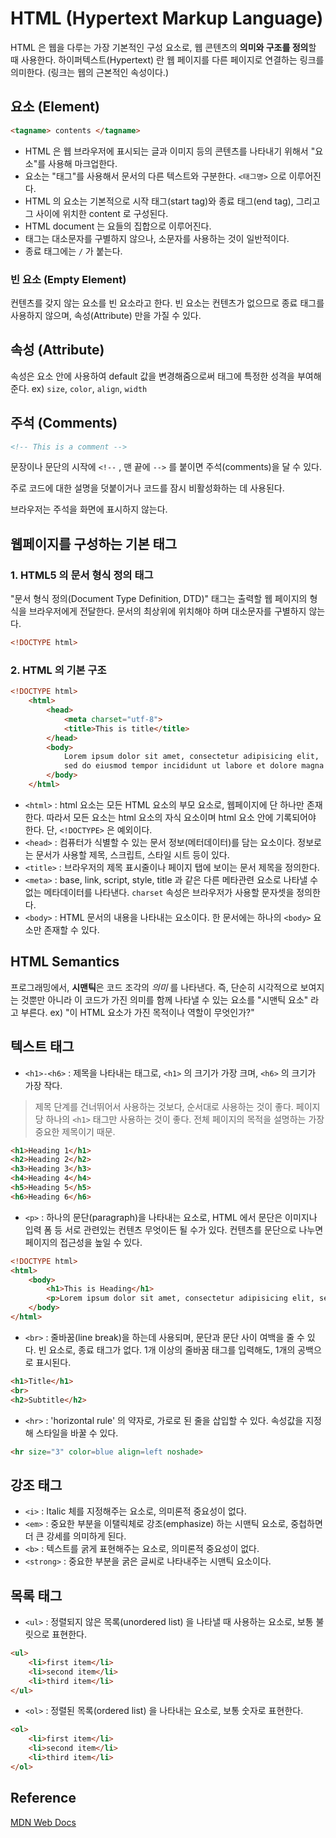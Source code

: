 # HTML (Hypertext Markup Language)
HTML 은 웹을 다루는 가장 기본적인 구성 요소로, 웹 콘텐츠의 **의미와 구조를 정의**할 때 사용한다.
하이퍼텍스트(Hypertext) 란 웹 페이지를 다른 페이지로 연결하는 링크를 의미한다. (링크는 웹의 근본적인 속성이다.)

 

## 요소 (Element)

```html
<tagname> contents </tagname>

```

- HTML 은 웹 브라우저에 표시되는 글과 이미지 등의 콘텐츠를 나타내기 위해서 "요소"를 사용해 마크업한다.
- 요소는 "태그"를 사용해서 문서의 다른 텍스트와 구분한다. `<태그명>` 으로 이루어진다.
- HTML 의 요소는 기본적으로 시작 태그(start tag)와 종료 태그(end tag), 그리고 그 사이에 위치한 content 로 구성된다.
- HTML document 는 요들의 집합으로 이루어진다.
- 태그는 대소문자를 구별하지 않으나, 소문자를 사용하는 것이 일반적이다.
- 종료 태그에는 `/` 가 붙는다.


	
### 빈 요소 (Empty Element)

컨텐츠를 갖지 않는 요소를 빈 요소라고 한다. 빈 요소는 컨텐츠가 없으므로 종료 태그를 사용하지 않으며, 속성(Attribute) 만을 가질 수 있다.



## 속성 (Attribute)

속성은 요소 안에 사용하여 default 값을 변경해줌으로써 태그에 특정한 성격을 부여해 준다.
ex) `size`, `color`, `align`, `width`



## 주석 (Comments)

```html
<!-- This is a comment -->
```

문장이나 문단의 시작에 `<!--` , 맨 끝에 `-->` 를 붙이면 주석(comments)을 달 수 있다. 

주로 코드에 대한 설명을 덧붙이거나 코드를 잠시 비활성화하는 데 사용된다.

브라우저는 주석을 화면에 표시하지 않는다.
	
	

## 웹페이지를 구성하는 기본 태그

### 1. HTML5 의 문서 형식 정의 태그

"문서 형식 정의(Document Type Definition, DTD)" 태그는 출력할 웹 페이지의 형식을 브라우저에게 전달한다. 문서의 최상위에 위치해야 하며 대소문자를 구별하지 않는다.

```html
<!DOCTYPE html>
```

### 2. HTML 의 기본 구조

```html
<!DOCTYPE html>
	<html>
		<head>
			<meta charset="utf-8">
			<title>This is title</title>
		</head>
		<body>
			Lorem ipsum dolor sit amet, consectetur adipisicing elit,
			sed do eiusmod tempor incididunt ut labore et dolore magna aliqua.
		</body>
	</html>
```

- `<html>` : html 요소는 모든 HTML 요소의 부모 요소로, 웹페이지에 단 하나만 존재한다. 따라서 모든 요소는 html 요소의 자식 요소이며 html 요소 안에 기록되어야 한다. 단, `<!DOCTYPE>` 은 예외이다.
- `<head>` : 컴퓨터가 식별할 수 있는 문서 정보(메터데이터)를 담는 요소이다. 정보로는 문서가 사용할 제목, 스크립트, 스타일 시트 등이 있다.
- `<title>` : 브라우저의 제목 표시줄이나 페이지 탭에 보이는 문서 제목을 정의한다.
- `<meta>` : base, link, script, style, title 과 같은 다른 메타관련 요소로 나타낼 수 없는 메타데이터를 나타낸다. `charset` 속성은 브라우저가 사용할 문자셋을 정의한다.
- `<body>` : HTML 문서의 내용을 나타내는 요소이다. 한 문서에는 하나의 `<body>` 요소만 존재할 수 있다.



	
## HTML Semantics
프로그래밍에서, **시맨틱**은 코드 조각의 *의미* 를 나타낸다.
즉, 단순히 시각적으로 보여지는 것뿐만 아니라 이 코드가 가진 의미를 함께 나타낼 수 있는 요소를 "시맨틱 요소" 라고 부른다.
ex) "이 HTML 요소가 가진 목적이나 역할이 무엇인가?"

	
	
## 텍스트 태그


- `<h1>-<h6>` : 제목을 나타내는 태그로, `<h1>` 의 크기가 가장 크며, `<h6>` 의 크기가 가장 작다.
> 제목 단계를 건너뛰어서 사용하는 것보다, 순서대로 사용하는 것이 좋다.
> 페이지 당 하나의 `<h1>` 태그만 사용하는 것이 좋다. 전체 페이지의 목적을 설명하는 가장 중요한 제목이기 때문.

```html
<h1>Heading 1</h1>
<h2>Heading 2</h2>
<h3>Heading 3</h3>
<h4>Heading 4</h4>
<h5>Heading 5</h5>
<h6>Heading 6</h6>
```
- `<p>` : 하나의 문단(paragraph)을 나타내는 요소로, HTML 에서 문단은 이미지나 입력 폼 등 서로 관련있는 컨텐츠 무엇이든 될 수가 있다. 컨텐츠를 문단으로 나누면 페이지의 접근성을 높일 수 있다.

```html
<!DOCTYPE html>
<html>
	<body>
		<h1>This is Heading</h1>
		<p>Lorem ipsum dolor sit amet, consectetur adipisicing elit, sed do eiusmod tempor incididunt ut labore et dolore magna aliqua.</p>
	</body>
</html>
```

- `<br>` : 줄바꿈(line break)을 하는데 사용되며, 문단과 문단 사이 여백을 줄 수 있다.
빈 요소로, 종료 태그가 없다.
1개 이상의 줄바꿈 태그를 입력해도, 1개의 공백으로 표시된다.

```html
<h1>Title</h1>
<br>
<h2>Subtitle</h2>
```

- `<hr>` : 'horizontal rule' 의 약자로, 가로로 된 줄을 삽입할 수 있다. 속성값을 지정해 스타일을 바꿀 수 있다.
```html
<hr size="3" color=blue align=left noshade>
```



## 강조 태그
- `<i>` : Italic 체를 지정해주는 요소로, 의미론적 중요성이 없다.
- `<em>` : 중요한 부분을 이탤릭체로 강조(emphasize) 하는 시맨틱 요소로, 중첩하면 더 큰 강세를 의미하게 된다.
- `<b>` : 텍스트를 굵게 표현해주는 요소로, 의미론적 중요성이 없다.
- `<strong>` : 중요한 부분을 굵은 글씨로 나타내주는 시맨틱 요소이다.



## 목록 태그
- `<ul>` : 정렬되지 않은 목록(unordered list) 을 나타낼 때 사용하는 요소로, 보통 불릿으로 표현한다.

```html
<ul>
	<li>first item</li>
	<li>second item</li>
	<li>third item</li>
</ul>
```

- `<ol>` : 정렬된 목록(ordered list) 을 나타내는 요소로, 보통 숫자로 표현한다.

```html
<ol>
	<li>first item</li>
	<li>second item</li>
	<li>third item</li>
</ol>
```


	
	
## Reference
[MDN Web Docs](https://developer.mozilla.org/ko/docs/Web/HTML)
